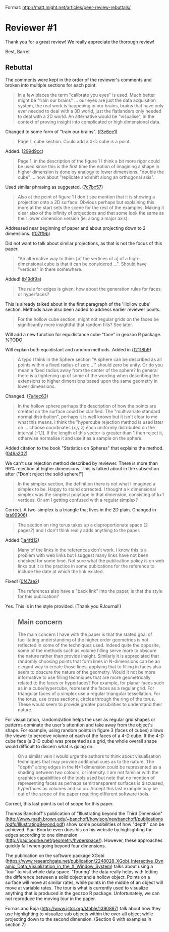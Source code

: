 Format: http://matt.might.net/articles/peer-review-rebuttals/


# Reviewer \#1

Thank you for a great review! We really appreciate the thorough review!

Best,
Barret


## Rebuttal

The comments were kept in the order of the reviewer's comments and broken into multiple sections for each point.

> In a few places the term "calibrate you eyes" is used. Much better might be
> "train our brains" ... our eyes are just the data acquisition system, the real
> work is happening in our brains, brains that have only ever needed to deal
> with a 3D world, just the flatlanders only needed to deal with a 2D world.
> An alternative would be "visualise", in the context of proving insight into
> complicated or high dimensional data.

Changed to some form of "train our brains". ([f3e6ee1](https://github.com/schloerke/geozoo-paper/commit/f3e6ee1))


> Page 1, cube section. Could add a 0-D cube is a point.

Added. ([299d9cc](https://github.com/schloerke/geozoo-paper/commit/299d9cc))


> Page 1, in the description of the figure 1 I think a bit more rigor could be
> used since this is the first time the notion of imagining a shape in higher
> dimension is done by analogy to lower dimensions. "double the cube" ... how
> about "replicate and shift along an orthogonal axis".

Used similar phrasing as suggested. ([7c7bc57](https://github.com/schloerke/geozoo-paper/commit/7c7bc57))

> Also at the point of figure 1 I don't see mention that it is showing a projection onto a 2D
> surface. Obvious perhaps but explaining this more at the start sets the scene
> for the rest of the examples. Making it clear also of the infinity of
> projections and that some look the same as their lower dimension version (ie:
> along a major axis).

Addressed near beginning of paper and about projecting down to 2 dimensions. ([f07ff9b](https://github.com/schloerke/geozoo-paper/commit/f07ff9b))

Did not want to talk about similar projections, as that is not the focus of this paper.


> "An alternative way to think [of the vertices of a] of a high-dimensional cube
> is that it can be considered ...". Should have "vertices" in there somewhere.

Added! ([b19df9a](https://github.com/schloerke/geozoo-paper/commit/b19df9a))


> The rule for edges is given, how about the generation rules for faces, or
> hyperfaces?

This is already talked about in the first paragraph of the 'Hollow cube' section.  Methods have also been added to address earlier reviewer points.


> For the hollow cube section, might not regular grids on the faces be
> significantly more insightful that random fills? See later.

Will add a new function for equidistance cube "face" in geozoo R package. %TODO

Will explain both equidistant and random methods. Added in ([f2118b9](https://github.com/schloerke/geozoo-paper/commit/f2118b9))


> A typo I think in the Sphere section "A sphere can be described as all points
> within a fixed radius of zero  ..." should zero be unity. Or do you mean a
> fixed radius away from the center of the sphere? In general there is a
> tightening up of some of the wording when describing the extensions to higher
> dimensions based upon the same geometry in lower dimensions.

Changed. ([7e4ec63](https://github.com/schloerke/geozoo-paper/commit/7e4ec63))


> In the hollow sphere perhaps the description of how the points are created on
> the surface could be clarified. The "multivariate standard normal
> distribution", perhaps it is well known but it isn't clear to me what this
> means. I think the "hypercube rejection method is used later on ... choose
> coordinates (x,y,z) each uniformly distributed on the interval [-1,1]. If the
> length of this vector is greater than 1 then reject it, otherwise normalise it
> and use it as a sample on the sphere.

Added citation to the book "Statistics on Spheres" that explains the method. ([046a202](https://github.com/schloerke/geozoo-paper/commit/046a202))

We can't use rejection method described by reviewer.  There is more than 99% rejection at higher dimensions. This is talked about in the subsection after ("Don't reject the solid sphere!")


> In the simplex section, the definition there is not what I imagined a simplex
> to be. Happy to stand corrected. I thought a k dimensional simplex was the
> simplest polytope in that dimension, consisting of k+1 vertices. Or am I
> getting confused with a regular simplex?

Correct. A two-simplex is a triangle that lives in the 2D plain. Changed in ([aa99906](https://github.com/schloerke/geozoo-paper/commit/aa99906))


> The section on ring torus takes up a disproportionate space (2 pages?) and I
> don't think really adds anything to the paper.

Added ([1a4fd12](https://github.com/schloerke/geozoo-paper/commit/1a4fd12))


> Many of the links in the references don't work. I know this is a problem with
> web links but I suggest many links have not been checked for some time. Not
> sure what the publication policy is on web links but it is the practice in
> some pubications for the reference to include the date at which the link
> existed.

Fixed! ([0f47ae2](https://github.com/schloerke/geozoo-paper/commit/0f47ae2))


> The references also have a "back link" into the paper, is that the style for
> this publication?

Yes. This is in the style provided.  (Thank you RJournal!)


> Main concern
> --------------
>
> The main concern I have with the paper is that the stated goal of facilitating
> understanding of the higher order geometries is not reflected in some of the
> techniques used. Indeed quite the opposite, some of the methods such as volume
> filling serve more to obscure the nature rather than provide insight.
> Similarly it is appreciated that randomly choosing points that form lines in
> N-dimensions can be an elegant way to create those lines, applying that to
> filling in faces also seem to obscure the nature of the geometry. Would it not
> be more informative to use filling techniques that are more geometrically
> related to the faces or hyperfaces? For example, for planar faces such as in a
> cube/hypercube, represent the faces as a regular grid. For triangular faces of
> a simplex use a regular triangular tessellation. For the torus, use cross
> sections, circles through the ring of the torus. These would seem to provide
> greater possibilities to understand their nature.

For visualization, randomization helps the user as regular grid shapes or patterns dominate the user's attention and take away from the object's shape.  For example, using random points in figure 3 (faces of cubes) allows the viewer to perceive volume of each of the faces of a 4-D cube. If the 4-D cube face (a 3-D cube) was presented as a grid, the whole overall shape would difficult to discern what is going on.


> On a similar vein I would urge the authors to think about visualisation
> techniques that may provide additional cues as to the nature. The "depth"
> along edges in the N+1 dimension could be represented as a shading between two
> colours, or intensity. I am not familiar with the graphics capabilities of the
> tools used but note that no mention of representing faces as perhaps
> semitransparent surfaces is discussed, hyperfaces as volumes and so on. Accept
> this last example may be out of the scope of the paper requiring different
> software tools.

Correct, this last point is out of scope for this paper.

Thomas Banchoff's publication of "Illustrating beyond the Third Dimension" (http://www.math.brown.edu/~banchoff/howison/newbanchoff/publications/pdfs/IllustratingBeyond.pdf) show some possibilities of how "depth" can be achieved. Paul Bourke even does his on his website by highlighting the edges according to one dimension (http://paulbourke.net/geometry/hyperspace/). However, these approaches quickly fail when going beyond four dimensions.

The publication on the software package XGobi (https://www.researchgate.net/publication/2248028_XGobi_Interactive_Dynamic_Data_Visualization_in_the_X_Window_System) talks about using a 'tour' to visit whole data space. 'Touring' the data really helps with letting the difference between a solid object and a hollow object.  Points on a surface will move at similar rates, while points in the middle of an object will move at variable rates. The tour is what is currently used to visualize anything that is produced in the geozoo R package. Unfortunately, we can not reproduce the moving tour in the paper.


Furnas and Buja (http://www.jstor.org/stable/1390897) talk about how they use highlighting to visualize sub objects within the over-all object while projecting down to the second dimension.  (Section 6 with examples in section 7)




































<!-- Show a couple videos of the objects in motion?
Quiz on
 4 dim hollow sphere
 4 dim solid sphere
 10 dim sphere
 10 dim cube -->
